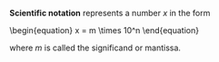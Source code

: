 **Scientific notation** represents a number $x$ in the form

\begin{equation}
x = m \times 10^n
\end{equation}

where $m$ is called the significand or mantissa.